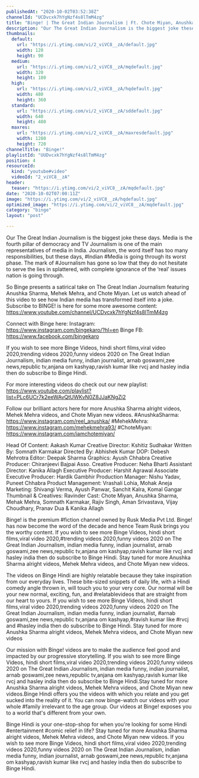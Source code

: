 ```yaml
---
publishedAt: "2020-10-02T03:52:38Z"
channelId: "UCDvcxk7hYgNzf4s8lTmM4zg"
title: "Binge! | The Great Indian Journalism | Ft. Chote Miyan, Anushka Sharma & Mehek Mehra"
description: "Our The Great Indian Journalism is the biggest joke these days. Media is the fourth pillar of democracy and TV Journalism is one of the main representatives of media in India. Journalism, the word itself has too many responsibilities, but these days, #Indian #Media is going through its worst phase. The mark of #Journalism has gone so low that they do not hesitate to serve the lies in splattered, with complete ignorance of the ‘real’ issues nation is going through.\n\nSo Binge presents a satirical take on The Great Indian Journalism featuring Anushka Sharma, Mehek Mehra, and Chote Miyan. Let us watch ahead of this video to see how Indian media has transformed itself into a joke. Subscribe to BINGE! is here for some more awesome content:  https://www.youtube.com/channel/UCDvcxk7hYgNzf4s8lTmM4zg\n\nConnect with Binge here:\nInstagram: https://www.instagram.com/bingekaro/?hl=en\nBinge FB: https://www.facebook.com/bingekaro\n\nIf you wish to see more Binge Videos, hindi short films,viral video 2020,trending videos 2020,funny videos 2020  on The Great Indian Journalism, indian media funny, indian journalist, arnab goswami,zee news,republic tv,anjana om kashyap,ravish kumar like rvcj and hasley india then do subscribe to Binge Hindi.\n\nFor more interesting videos do check out our new playlist: https://www.youtube.com/playlist?list=PLc6UCr7k2eeWAvQtUWKvN0Z8JJaKNgZi2\n\nFollow our brilliant actors here for more Anushka Sharma alright videos, Mehek Mehra videos, and Chote Miyan new videos.\n#AnushkaSharma: https://www.instagram.com/reel_anushka/\n#MehekMehra: https://www.instagram.com/mehekmehra93/\n#ChoteMiyan: https://www.instagram.com/iamchotemiyan/\n\nHead Of Content: Aakash Kumar\nCreative Director: Kshitiz Sudhakar\nWritten By: Somnath Karmakar\nDirected By: Abhishek Kumar\nDOP: Debesh Mehrotra\nEditor: Deepak Sharma\nGraphics: Ayush Chhabra\nCreative Producer: Chiranjeevi Bajpai\nAsso. Creative Producer: Neha Bharti\nAssistant Director: Kanika Allagh\nExecutive Producer: Harshit Agrawal\nAssociate Executive Producer: Hardik Gambhir\nProduction Manager: Nishu Yadav, Puneet Chhabra\nProduct Management: Vrashali Lohia, Mohak Aneja\nMarketing: Shivangi Verma, Ayush Panwar, Sanchit Kalra, Komal Gangar\nThumbnail & Creatives: Ravinder\nCast: Chote Miyan, Anushka Sharma, Mehak Mehra, Somnath Karmakar, Rajiv Singh, Aman Srivastava, Vijay Choudhary, Pranav Dua & Kanika Allagh\n\nBinge! is the premium #fiction channel owned by Rusk Media Pvt Ltd. Binge! has now become the word of the decade and hence Team Rusk brings you the worthy content. If you wish to see more Binge Videos, hindi short films,viral video 2020,#trending videos 2020,funny videos 2020  on The Great Indian Journalism, indian media funny, indian journalist, arnab goswami,zee news,republic tv,anjana om kashyap,ravish kumar like rvcj and hasley india then do subscribe to Binge Hindi. Stay tuned for more Anushka Sharma alright videos, Mehek Mehra videos, and Chote Miyan new videos.\n\nThe videos on Binge Hindi are highly relatable because they take inspiration from our everyday lives. These bite-sized snippets of daily life, with a Hindi comedy angle thrown in, will touch you to your very core. Our normal will be your new normal, exciting, fun, and #relatablevideos that are straight from our heart to yours. If you wish to see more Binge Videos, hindi short films,viral video 2020,trending videos 2020,funny videos 2020  on The Great Indian Journalism, indian media funny, indian journalist, #arnab goswami,zee news,republic tv,anjana om kashyap,#ravish kumar like #rvcj and #hasley india then do subscribe to Binge Hindi. Stay tuned for more Anushka Sharma alright videos, Mehek Mehra videos, and Chote Miyan new videos\n\nOur mission with Binge! videos are to make the audience feel good and impacted by our progressive storytelling. If you wish to see more Binge Videos, hindi short films,viral video 2020,trending videos 2020,funny videos 2020  on The Great Indian Journalism, indian media funny, indian journalist, arnab goswami,zee news,republic tv,anjana om kashyap,ravish kumar like rvcj and hasley india then do subscribe to Binge Hindi.Stay tuned for more Anushka Sharma alright videos, Mehek Mehra videos, and Chote Miyan new videos.Binge Hindi offers you the videos with which you relate and you get sucked into the reality of it. You can now binge-watch our videos with your whole #family irrelevant to the age group. Our videos at Binge! exposes you to a world that's different from your own. \n\nBinge Hindi is your one-stop-shop for when you're looking for some Hindi #entertainment #comic relief in life? Stay tuned for more Anushka Sharma alright videos, Mehek Mehra videos, and Chote Miyan new videos. If you wish to see more Binge Videos, hindi short films,viral video 2020,trending videos 2020,funny videos 2020  on The Great Indian Journalism, indian media funny, indian journalist, arnab goswami,zee news,republic tv,anjana om kashyap,ravish kumar like rvcj and hasley india then do subscribe to Binge Hindi."
thumbnails:
  default:
    url: "https://i.ytimg.com/vi/2_viVC8__zA/default.jpg"
    width: 120
    height: 90
  medium:
    url: "https://i.ytimg.com/vi/2_viVC8__zA/mqdefault.jpg"
    width: 320
    height: 180
  high:
    url: "https://i.ytimg.com/vi/2_viVC8__zA/hqdefault.jpg"
    width: 480
    height: 360
  standard:
    url: "https://i.ytimg.com/vi/2_viVC8__zA/sddefault.jpg"
    width: 640
    height: 480
  maxres:
    url: "https://i.ytimg.com/vi/2_viVC8__zA/maxresdefault.jpg"
    width: 1280
    height: 720
channelTitle: "Binge!"
playlistId: "UUDvcxk7hYgNzf4s8lTmM4zg"
position: 4
resourceId:
  kind: "youtube#video"
  videoId: "2_viVC8__zA"
header:
  teaser: "https://i.ytimg.com/vi/2_viVC8__zA/mqdefault.jpg"
date: "2020-10-02T07:00:11Z"
image: "https://i.ytimg.com/vi/2_viVC8__zA/hqdefault.jpg"
optimized_image: "https://i.ytimg.com/vi/2_viVC8__zA/mqdefault.jpg"
category: "binge"
layout: "post"

---
```

Our The Great Indian Journalism is the biggest joke these days. Media is the fourth pillar of democracy and TV Journalism is one of the main representatives of media in India. Journalism, the word itself has too many responsibilities, but these days, #Indian #Media is going through its worst phase. The mark of #Journalism has gone so low that they do not hesitate to serve the lies in splattered, with complete ignorance of the ‘real’ issues nation is going through.

So Binge presents a satirical take on The Great Indian Journalism featuring Anushka Sharma, Mehek Mehra, and Chote Miyan. Let us watch ahead of this video to see how Indian media has transformed itself into a joke. Subscribe to BINGE! is here for some more awesome content:  https://www.youtube.com/channel/UCDvcxk7hYgNzf4s8lTmM4zg

Connect with Binge here:
Instagram: https://www.instagram.com/bingekaro/?hl=en
Binge FB: https://www.facebook.com/bingekaro

If you wish to see more Binge Videos, hindi short films,viral video 2020,trending videos 2020,funny videos 2020  on The Great Indian Journalism, indian media funny, indian journalist, arnab goswami,zee news,republic tv,anjana om kashyap,ravish kumar like rvcj and hasley india then do subscribe to Binge Hindi.

For more interesting videos do check out our new playlist: https://www.youtube.com/playlist?list=PLc6UCr7k2eeWAvQtUWKvN0Z8JJaKNgZi2

Follow our brilliant actors here for more Anushka Sharma alright videos, Mehek Mehra videos, and Chote Miyan new videos.
#AnushkaSharma: https://www.instagram.com/reel_anushka/
#MehekMehra: https://www.instagram.com/mehekmehra93/
#ChoteMiyan: https://www.instagram.com/iamchotemiyan/

Head Of Content: Aakash Kumar
Creative Director: Kshitiz Sudhakar
Written By: Somnath Karmakar
Directed By: Abhishek Kumar
DOP: Debesh Mehrotra
Editor: Deepak Sharma
Graphics: Ayush Chhabra
Creative Producer: Chiranjeevi Bajpai
Asso. Creative Producer: Neha Bharti
Assistant Director: Kanika Allagh
Executive Producer: Harshit Agrawal
Associate Executive Producer: Hardik Gambhir
Production Manager: Nishu Yadav, Puneet Chhabra
Product Management: Vrashali Lohia, Mohak Aneja
Marketing: Shivangi Verma, Ayush Panwar, Sanchit Kalra, Komal Gangar
Thumbnail & Creatives: Ravinder
Cast: Chote Miyan, Anushka Sharma, Mehak Mehra, Somnath Karmakar, Rajiv Singh, Aman Srivastava, Vijay Choudhary, Pranav Dua & Kanika Allagh

Binge! is the premium #fiction channel owned by Rusk Media Pvt Ltd. Binge! has now become the word of the decade and hence Team Rusk brings you the worthy content. If you wish to see more Binge Videos, hindi short films,viral video 2020,#trending videos 2020,funny videos 2020  on The Great Indian Journalism, indian media funny, indian journalist, arnab goswami,zee news,republic tv,anjana om kashyap,ravish kumar like rvcj and hasley india then do subscribe to Binge Hindi. Stay tuned for more Anushka Sharma alright videos, Mehek Mehra videos, and Chote Miyan new videos.

The videos on Binge Hindi are highly relatable because they take inspiration from our everyday lives. These bite-sized snippets of daily life, with a Hindi comedy angle thrown in, will touch you to your very core. Our normal will be your new normal, exciting, fun, and #relatablevideos that are straight from our heart to yours. If you wish to see more Binge Videos, hindi short films,viral video 2020,trending videos 2020,funny videos 2020  on The Great Indian Journalism, indian media funny, indian journalist, #arnab goswami,zee news,republic tv,anjana om kashyap,#ravish kumar like #rvcj and #hasley india then do subscribe to Binge Hindi. Stay tuned for more Anushka Sharma alright videos, Mehek Mehra videos, and Chote Miyan new videos

Our mission with Binge! videos are to make the audience feel good and impacted by our progressive storytelling. If you wish to see more Binge Videos, hindi short films,viral video 2020,trending videos 2020,funny videos 2020  on The Great Indian Journalism, indian media funny, indian journalist, arnab goswami,zee news,republic tv,anjana om kashyap,ravish kumar like rvcj and hasley india then do subscribe to Binge Hindi.Stay tuned for more Anushka Sharma alright videos, Mehek Mehra videos, and Chote Miyan new videos.Binge Hindi offers you the videos with which you relate and you get sucked into the reality of it. You can now binge-watch our videos with your whole #family irrelevant to the age group. Our videos at Binge! exposes you to a world that's different from your own. 

Binge Hindi is your one-stop-shop for when you're looking for some Hindi #entertainment #comic relief in life? Stay tuned for more Anushka Sharma alright videos, Mehek Mehra videos, and Chote Miyan new videos. If you wish to see more Binge Videos, hindi short films,viral video 2020,trending videos 2020,funny videos 2020  on The Great Indian Journalism, indian media funny, indian journalist, arnab goswami,zee news,republic tv,anjana om kashyap,ravish kumar like rvcj and hasley india then do subscribe to Binge Hindi.